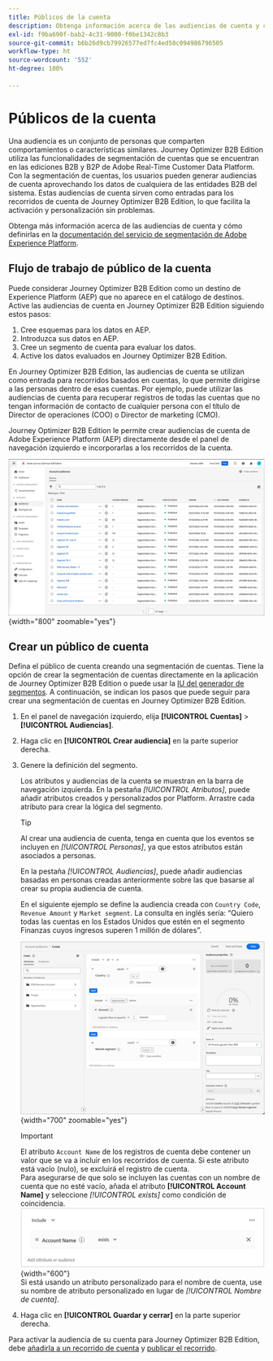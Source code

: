 ```yaml
---
title: Públicos de la cuenta
description: Obtenga información acerca de las audiencias de cuenta y cómo habilitan los recorridos basados en cuentas.
exl-id: f9ba690f-bab2-4c31-9000-f0be1342c8b3
source-git-commit: b6b26d9cb79926577ed7fc4ed50c094986796505
workflow-type: ht
source-wordcount: '552'
ht-degree: 100%

---
```


# Públicos de la cuenta

Una audiencia es un conjunto de personas que comparten comportamientos o características similares. Journey Optimizer B2B Edition utiliza las funcionalidades de segmentación de cuentas que se encuentran en las ediciones B2B y B2P de Adobe Real-Time Customer Data Platform. Con la segmentación de cuentas, los usuarios pueden generar audiencias de cuenta aprovechando los datos de cualquiera de las entidades B2B del sistema. Estas audiencias de cuenta sirven como entradas para los recorridos de cuenta de Journey Optimizer B2B Edition, lo que facilita la activación y personalización sin problemas.

Obtenga más información acerca de las audiencias de cuenta y cómo definirlas en la [documentación del servicio de segmentación de Adobe Experience Platform](https://experienceleague.adobe.com/es/docs/experience-platform/segmentation/types/account-audiences).

## Flujo de trabajo de público de la cuenta

Puede considerar Journey Optimizer B2B Edition como un destino de Experience Platform (AEP) que no aparece en el catálogo de destinos. Active las audiencias de cuenta en Journey Optimizer B2B Edition siguiendo estos pasos:

1. Cree esquemas para los datos en AEP.
1. Introduzca sus datos en AEP.
1. Cree un segmento de cuenta para evaluar los datos.
1. Active los datos evaluados en Journey Optimizer B2B Edition.

En Journey Optimizer B2B Edition, las audiencias de cuenta se utilizan como entrada para recorridos basados en cuentas, lo que permite dirigirse a las personas dentro de esas cuentas. Por ejemplo, puede utilizar las audiencias de cuenta para recuperar registros de todas las cuentas que no tengan información de contacto de cualquier persona con el título de Director de operaciones (COO) o Director de marketing (CMO).

Journey Optimizer B2B Edition le permite crear audiencias de cuenta de Adobe Experience Platform (AEP) directamente desde el panel de navegación izquierdo e incorporarlas a los recorridos de la cuenta.

![Acceder a las audiencias de la cuenta](./assets/account-audiences-browse.png){width="800" zoomable="yes"}

## Crear un público de cuenta

Defina el público de cuenta creando una segmentación de cuentas. Tiene la opción de crear la segmentación de cuentas directamente en la aplicación de Journey Optimizer B2B Edition o puede usar la [IU del generador de segmentos](https://experienceleague.adobe.com/es/docs/experience-platform/segmentation/ui/segment-builder). A continuación, se indican los pasos que puede seguir para crear una segmentación de cuentas en Journey Optimizer B2B Edition.

1. En el panel de navegación izquierdo, elija **[!UICONTROL Cuentas]** > **[!UICONTROL Audiencias]**.

1. Haga clic en **[!UICONTROL Crear audiencia]** en la parte superior derecha.

1. Genere la definición del segmento.

   Los atributos y audiencias de la cuenta se muestran en la barra de navegación izquierda. En la pestaña _[!UICONTROL Atributos]_, puede añadir atributos creados y personalizados por Platform. Arrastre cada atributo para crear la lógica del segmento.

   >[!TIP]
   >
   >Al crear una audiencia de cuenta, tenga en cuenta que los eventos se incluyen en _[!UICONTROL Personas]_, ya que estos atributos están asociados a personas.<br/>
   >
   >En la pestaña _[!UICONTROL Audiencias]_, puede añadir audiencias basadas en personas creadas anteriormente sobre las que basarse al crear su propia audiencia de cuenta.

   En el siguiente ejemplo se define la audiencia creada con `Country Code`, `Revenue Amount` y `Market segment`. La consulta en inglés sería: “Quiero todas las cuentas en los Estados Unidos que estén en el segmento Finanzas cuyos ingresos superen 1 millón de dólares”.

   ![ejemplo del generador de segmentos de audiencia de cuenta](./assets/audience-segment-builder-US-finance-1M.png){width="700" zoomable="yes"}
   <br/>

   >[!IMPORTANT]
   >
   >El atributo `Account Name` de los registros de cuenta debe contener un valor que se va a incluir en los recorridos de cuenta. Si este atributo está vacío (nulo), se excluirá el registro de cuenta.<br/>
   >Para asegurarse de que solo se incluyen las cuentas con un nombre de cuenta que no esté vacío, añada el atributo **[!UICONTROL Account Name]** y seleccione _[!UICONTROL exists]_ como condición de coincidencia.<br/>
   >![El atributo Nombre de cuenta existe](./assets/audience-segment-builder-account-name-exists.png){width="600"}
   ><br/>Si está usando un atributo personalizado para el nombre de cuenta, use su nombre de atributo personalizado en lugar de _[!UICONTROL Nombre de cuenta]_.

1. Haga clic en **[!UICONTROL Guardar y cerrar]** en la parte superior derecha.

Para activar la audiencia de su cuenta para Journey Optimizer B2B Edition, debe [añadirla a un recorrido de cuenta](../journeys/journey-overview.md#add-the-account-audience-for-your-journey) y [publicar el recorrido](../journeys/journey-overview.md).
